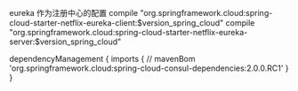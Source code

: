 eureka 作为注册中心的配置
compile "org.springframework.cloud:spring-cloud-starter-netflix-eureka-client:$version_spring_cloud"
compile "org.springframework.cloud:spring-cloud-starter-netflix-eureka-server:$version_spring_cloud"


dependencyManagement {
    imports {
//        mavenBom 'org.springframework.cloud:spring-cloud-consul-dependencies:2.0.0.RC1'
    }
}
